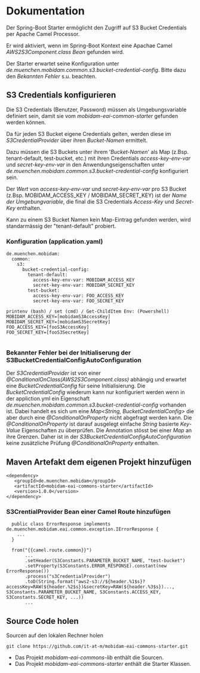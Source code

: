 # Dokumentation
Der Spring-Boot Starter ermöglicht den Zugriff auf S3 Bucket Credentials per Apache Camel Processor.

Er wird aktiviert, wenn im Spring-Boot Kontext eine Apachae Camel _AWS2S3Component.class Bean_ gefunden wird.

Der Starter erwartet seine Konfiguration unter _de.muenchen.mobidam.common.s3.bucket-credential-config_. Bitte dazu den _Bekannten Fehler_ s.u. beachten.

## S3 Credentials konfigurieren
Die S3 Credentials (Benutzer, Password) müssen als Umgebungsvariable definiert sein, damit sie vom _mobidam-eai-common-starter_ gefunden werden können.

Da für jeden S3 Bucket eigene Credentials gelten, werden diese im _S3CredentialProvider_ über ihren _Bucket-Namen_ ermittelt.

Dazu müssen die S3 Buckets unter ihrem '_Bucket-Namen_' als Map (z.Bsp. tenant-default, test-bucket, etc.) mit ihren Credentials _access-key-env-var_ und _secret-key-env-var_ in den Anwendungseigenschaften unter _de.muenchen.mobidam.common.s3.bucket-credential-config_ konfiguriert sein.

Der _Wert_ von _access-key-env-var_ und  _secret-key-env-var_ pro S3 Bucket (z.Bsp. MOBIDAM_ACCESS_KEY / MOBIDAM_SECRET_KEY) ist der _Name der Umgebungvariable_, die final die S3 Credentials  _Access-Key_ und _Secret-Key_ enthalten.

Kann zu einem S3 Bucket Namen kein Map-Eintrag gefunden werden, wird standarmässig der "tenant-default" probiert.

### Konfiguration (application.yaml)

```
de.muenchen.mobidam:
  common:
    s3:
      bucket-credential-config:
        tenant-default:
          access-key-env-var: MOBIDAM_ACCESS_KEY
          secret-key-env-var: MOBIDAM_SECRET_KEY
        test-bucket:
          access-key-env-var: FOO_ACCESS_KEY
          secret-key-env-var: FOO_SECRET_KEY
        
printenv (bash) / set (cmd) / Get-ChildItem Env: (Powershell)
MOBIDAM_ACCESS_KEY=[mobidamS3AccessKey]
MOBIDAM_SECRET_KEY=[mobidamS3SecretKey]
FOO_ACCESS_KEY=[fooS3AccessKey]
FOO_SECRET_KEY=[fooS3SecretKey]
        
```
### Bekannter Fehler bei der Initialiserung der S3BucketCredentialConfigAutoConfiguration
Der _S3CredentialProvider_ ist von einer _@ConditionalOnClass(AWS2S3Component.class)_ abhängig und erwartet eine _BucketCredentialConfig_ für seine Initialisierung.
Die _BucketCredentialConfig_ wiederum kann nur konfiguriert werden wenn in der appliction.yml ein Eigenschaft _de.muenchen.mobidam.common.s3.bucket-credential-config_ vorhanden ist.
Dabei handelt es sich um eine _Map<String, BucketCredentialConfig>_ die aber durch eine  _@ConditionalOnProperty_ nicht abgefragt werden kann.
Die _@ConditionalOnProperty_ ist darauf ausgelegt einfache _String_ basierte _Key-Value_ Eigenschaften zu überprüfen. Die Annotation stösst bei einer _Map_ an ihre Grenzen.
Daher ist in der _S3BucketCredentialConfigAutoConfiguration_ keine zusätzliche Prüfung _@ConditionalOnProperty_ enthalten.

## Maven Artefakt dem eigenen Projekt hinzufügen

```
<dependency>
   <groupId>de.muenchen.mobidam</groupId>
   <artifactId>mobidam-eai-commons-starter</artifactId>
   <version>1.0.0</version>
</dependency>
```

### S3CrentialProvider Bean einer Camel Route hinzufügen

```
  public class ErrorResponse implements de.muenchen.mobidam.eai.common.exception.IErrorResponse {
    ...
  }

  from("{{camel.route.common}}")
       ...
       .setHeader(S3Constants.PARAMETER_BUCKET_NAME, "test-bucket")
       .setProperty(S3Constants.ERROR_RESPONSE).constant(new ErrorResponse())
       .process("s3CredentialProvider")
       .toD(String.format("aws2-s3://${header.%1$s}?accessKey=RAW(${header.%2$s})&secretKey=RAW(${header.%3$s})..., S3Constants.PARAMETER_BUCKET_NAME, S3Constants.ACCESS_KEY, S3Constants.SECRET_KEY, ...))
       ...
```

## Source Code holen

Sourcen auf den lokalen Rechner holen

    git clone https://github.com/it-at-m/mobidam-eai-commons-starter.git

- Das Projekt _mobidam-eai-commons-lib_ enthält die Sourcen.
- Das Projekt _mobidam-eai-commons-starter_ enthält die Starter Klassen.